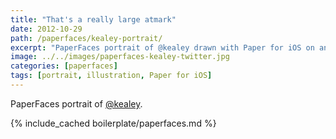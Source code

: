 ```yaml
---
title: "That's a really large atmark"
date: 2012-10-29
path: /paperfaces/kealey-portrait/
excerpt: "PaperFaces portrait of @kealey drawn with Paper for iOS on an iPad."
image: ../../images/paperfaces-kealey-twitter.jpg
categories: [paperfaces]
tags: [portrait, illustration, Paper for iOS]
---
```


PaperFaces portrait of [@kealey](https://twitter.com/kealey).

{% include_cached boilerplate/paperfaces.md %}
